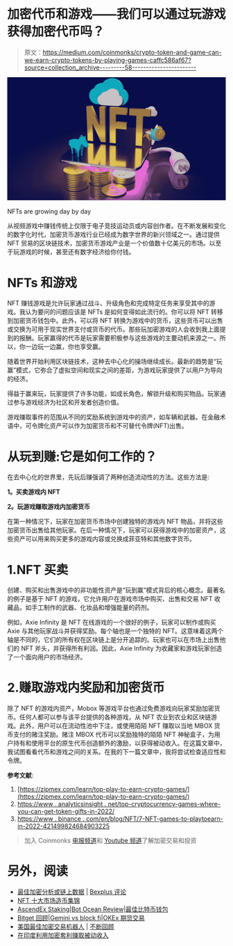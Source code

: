 # 加密代币和游戏——我们可以通过玩游戏获得加密代币吗？

> 原文：<https://medium.com/coinmonks/crypto-token-and-game-can-we-earn-crypto-tokens-by-playing-games-caffc586af67?source=collection_archive---------58----------------------->

![](img/f181fe154d8fe307394956c62542701d.png)

NFTs are growing day by day

从视频游戏中赚钱传统上仅限于电子竞技运动员或内容创作者。在不断发展和变化的数字化时代，加密货币游戏行业已经成为数字世界的新兴领域之一。通过提供 NFT 贸易的区块链技术，加密货币游戏产业是一个价值数十亿美元的市场。以至于玩游戏的时候，甚至还有数字经济给你付钱。

# NFTs 和游戏

NFT 赚钱游戏是允许玩家通过战斗、升级角色和完成特定任务来享受其中的游戏。我认为要问的问题应该是 NFTs 是如何变得如此流行的。你可以将 NFT 转移到加密货币钱包中。此外，可以将 NFT 转换为游戏中的货币，这些货币可以出售或交换为可用于现实世界支付或货币的代币。那些玩加密游戏的人会收到我上面提到的报酬。玩家赢得的代币是玩家需要积极参与这些游戏的主要动机来源之一。所以，你一边玩一边赢，你也享受赢。

随着世界开始利用区块链技术，这种去中心化的操场继续成长。最新的趋势是“玩赢”模式，它弥合了虚拟空间和现实之间的差距，为游戏玩家提供了以用户为导向的经济。

得益于赢来玩，玩家提供了许多功能，如成长角色，解锁升级和购买物品。玩家通过参与游戏经济为社区和开发者创造价值。

游戏赚取事件的范围从不同的奖励系统到游戏中的资产，如车辆和武器。在金融术语中，可令牌化资产可以作为加密货币和不可替代令牌(NFT)出售。

# 从玩到赚:它是如何工作的？

在去中心化的世界里，先玩后赚强调了两种创造流动性的方法。这些方法是:

**1。买卖游戏内 NFT**

**2。玩游戏赚取游戏内加密货币**

在第一种情况下，玩家在加密货币市场中创建独特的游戏内 NFT 物品，并将这些加密货币出售给其他玩家。在后一种情况下，玩家可以获得游戏中的加密资产，这些资产可以用来购买更多的游戏内容或兑换成菲亚特和其他数字货币。

# 1.NFT 买卖

创建、购买和出售游戏中的非功能性资产是“玩到赢”模式背后的核心概念。最著名的例子是基于 NFT 的游戏，它允许用户在游戏市场中购买、出售和交易 NFT 收藏品，如手工制作的武器、化妆品和增强能量的药剂。

例如，Axie Infinity 是 NFT 在线游戏的一个很好的例子，玩家可以制作或购买 Axie 与其他玩家战斗并获得奖励。每个轴也是一个独特的 NFT。这意味着这两个轴是不同的，它们的所有权在区块链上是分开追踪的。玩家也可以在市场上出售他们的 NFT 斧头，并获得所有利润。因此，Axie Infinity 为收藏家和游戏玩家创造了一个面向用户的市场经济。

# 2.赚取游戏内奖励和加密货币

除了 NFT 的游戏内资产，Mobox 等游戏平台也通过免费游戏向玩家奖励加密货币。任何人都可以参与该平台提供的各种游戏，从 NFT 农业到农业和区块链游戏。此外，用户可以在流动性池中下注，或使用陌陌 NFT 赚取以当地 MBOX 货币支付的赌注奖励。赌注 MBOX 代币可以奖励独特的陌陌 NFT 神秘盒子，为用户持有和使用平台的原生代币创造额外的激励，以获得被动收入。在这篇文章中，我试图看看代币和游戏之间的关系。在我的下一篇文章中，我将尝试检查适应性和令牌。

**参考文献**:

1.  [https://zipmex.com/learn/top-play-to-earn-crypto-games/](https://zipmex.com/learn/top-play-to-earn-crypto-games/)
2.  [https://www . analyticsinsight . net/top-cryptocurrency-games-where-you-can-get-token-gifts-in-2022/](https://www.analyticsinsight.net/top-cryptocurrency-games-where-you-can-get-token-gifts-in-2022/)
3.  [https://www . binance . com/en/blog/NFT/7-NFT-games-to-playtoearn-in-2022-421499824684903225](https://www.binance.com/en/blog/nft/7-nft-games-to-playtoearn-in-2022-421499824684903225)

> 加入 Coinmonks [电报频道](https://t.me/coincodecap)和 [Youtube 频道](https://www.youtube.com/c/coinmonks/videos)了解加密交易和投资

# 另外，阅读

*   [最佳加密分析或链上数据](https://coincodecap.com/blockchain-analytics) | [Bexplus 评论](https://coincodecap.com/bexplus-review)
*   [NFT 十大市场造币集锦](https://coincodecap.com/nft-marketplaces)
*   [AscendEx Staking](https://coincodecap.com/ascendex-staking)|[Bot Ocean Review](https://coincodecap.com/bot-ocean-review)|[最佳比特币钱包](https://coincodecap.com/bitcoin-wallets-india)
*   [Bitget 回顾](https://coincodecap.com/bitget-review)|[Gemini vs block fi](https://coincodecap.com/gemini-vs-blockfi)|[OKEx 期货交易](https://coincodecap.com/okex-futures-trading)
*   [美国最佳加密交易机器人](https://coincodecap.com/crypto-trading-bots-in-the-us) | [不断回顾](https://coincodecap.com/changelly-review)
*   [在印度利用加密套利赚取被动收入](https://coincodecap.com/crypto-arbitrage-in-india)